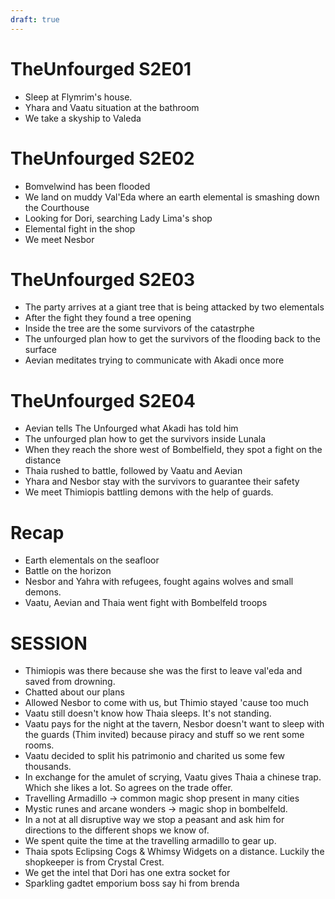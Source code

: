 ```yaml
---
draft: true
---
```

# TheUnfourged S2E01
- Sleep at Flymrim's house.
- Yhara and Vaatu situation at the bathroom
- We take a skyship to Valeda
# TheUnfourged S2E02
- Bomvelwind has been flooded
- We land on muddy Val'Eda where an earth elemental is smashing down the Courthouse
- Looking for Dori, searching Lady Lima's shop
- Elemental fight in the shop
- We meet Nesbor
# TheUnfourged S2E03
- The party arrives at a giant tree that is being attacked by two elementals
- After the fight they found a tree opening
- Inside the tree are the some survivors of the catastrphe
- The unfourged plan how to get the survivors of the flooding back to the surface
- Aevian meditates trying to communicate with Akadi once more
# TheUnfourged S2E04
- Aevian tells The Unfourged what Akadi has told him
- The unfourged plan how to get the survivors inside Lunala
- When they reach the shore west of Bombelfield, they spot a fight on the distance
- Thaia rushed to battle, followed by Vaatu and Aevian
- Yhara and Nesbor stay with the survivors to guarantee their safety
- We meet Thimiopis battling demons with the help of guards.
# Recap
- Earth elementals on the seafloor
- Battle on the horizon
- Nesbor and Yahra with refugees, fought agains wolves and small demons.
- Vaatu, Aevian and Thaia went fight with Bombelfeld troops
# SESSION
- Thimiopis was there because she was the first to leave val'eda and saved from drowning.
- Chatted about our plans
- Allowed Nesbor to come with us, but Thimio stayed 'cause too much
- Vaatu still doesn't know how Thaia sleeps. It's not standing.
- Vaatu pays for the night at the tavern, Nesbor doesn't want to sleep with the guards (Thim invited) because piracy and stuff so we rent some rooms.
- Vaatu decided to split his patrimonio and charited us some few thousands.
- In exchange for the amulet of scrying, Vaatu gives Thaia a chinese trap. Which she likes a lot. So agrees on the trade offer.
- Travelling Armadillo -> common magic shop present in many cities
- Mystic runes and arcane wonders -> magic shop in bombelfeld.
- In a not at all disruptive way we stop a peasant and ask him for directions to the different shops we know of.
- We spent quite the time at the travelling armadillo to gear up.
- Thaia spots Eclipsing Cogs & Whimsy Widgets on a distance. Luckily the shopkeeper is from Crystal Crest. 
- We get the intel that Dori has one extra socket for 
- Sparkling gadtet emporium boss say hi from brenda